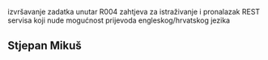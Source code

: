 izvršavanje zadatka unutar R004 zahtjeva za istraživanje i pronalazak REST servisa koji nude mogućnost prijevoda engleskog/hrvatskog jezika

## Stjepan Mikuš